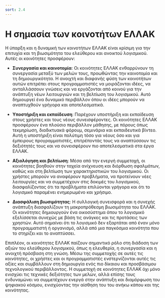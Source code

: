 ```yaml
---
sort: 2.4
---
```


# Η σημασία των κοινοτήτων ΕΛΛΑΚ

Η ύπαρξη και η δυναμική των κοινοτήτων ΕΛΛΑΚ είναι κρίσιμη για την επιτυχία και τη βιωσιμότητα του ελεύθερου και ανοικτού λογισμικού. Αυτές οι κοινότητες προσφέρουν:

* **Συνεργασία και καινοτομία**: Οι κοινότητες ΕΛΛΑΚ ενθαρρύνουν τη συνεργασία μεταξύ των μελών τους, προωθώντας την καινοτομία και τη δημιουργικότητα. Η ανοιχτή και διαφανής φύση των κοινοτήτων αυτών επιτρέπει στους προγραμματιστές να μοιράζονται ιδέες, να ανταλλάσσουν γνώσεις και να εργάζονται από κοινού για την ανάπτυξη νέων λειτουργιών και τη βελτίωση του λογισμικού. Αυτό δημιουργεί ένα δυναμικό περιβάλλον όπου οι ιδέες μπορούν να αναπτυχθούν γρήγορα και αποτελεσματικά.  

* **Υποστήριξη και εκπαίδευση**: Παρέχουν υποστήριξη και εκπαίδευση στους χρήστες και τους νέους συνεισφέροντες. Οι κοινότητες ΕΛΛΑΚ προσφέρουν ένα πλούσιο περιβάλλον μάθησης, με πόρους όπως τεκμηρίωση, διαδικτυακά φόρουμ, σεμινάρια και εκπαιδευτικά βίντεο. Αυτή η υποστήριξη είναι πολύτιμη τόσο για νέους όσο και για έμπειρους προγραμματιστές, επιτρέποντάς τους να αναπτύσσουν τις δεξιότητές τους και να συνεισφέρουν πιο αποτελεσματικά στα έργα ΕΛΛΑΚ.  

* **Αξιολόγηση και βελτίωση**: Μέσα από την ενεργή συμμετοχή, οι κοινότητες βοηθούν στην ταχεία ανίχνευση και διόρθωση σφαλμάτων, καθώς και στη βελτίωση των χαρακτηριστικών του λογισμικού. Οι χρήστες μπορούν να αναφέρουν προβλήματα, να προτείνουν νέες λειτουργίες και να συμμετέχουν στις δοκιμές του λογισμικού, διασφαλίζοντας ότι τα προβλήματα επιλύονται γρήγορα και ότι το λογισμικό παραμένει ενημερωμένο και χρήσιμο.  

* **Διασφάλιση βιωσιμότητας**: Η συλλογική συνεισφορά και η συνεχής ανάπτυξη διασφαλίζουν τη μακροπρόθεσμη βιωσιμότητα του ΕΛΛΑΚ. Οι κοινότητες δημιουργούν ένα οικοσύστημα όπου το λογισμικό εξελίσσεται συνεχώς με βάση τις ανάγκες και τις προτάσεις των χρηστών. Αυτό σημαίνει ότι το λογισμικό δεν εξαρτάται από έναν μόνο προγραμματιστή ή οργανισμό, αλλά από μια παγκόσμια κοινότητα που το στηρίζει και το αναπτύσσει.  

Επιπλέον, οι κοινότητες ΕΛΛΑΚ παίζουν σημαντικό ρόλο στη διάδοση των αξιών του ελεύθερου λογισμικού, όπως η ελευθερία, η συνεργασία και η ανοιχτή πρόσβαση στη γνώση. Μέσω της συμμετοχής σε αυτές τις κοινότητες, οι χρήστες και οι προγραμματιστές ενστερνίζονται αυτές τις αξίες και συμβάλλουν στη δημιουργία ενός πιο δίκαιου και προσβάσιμου τεχνολογικού περιβάλλοντος. Η συμμετοχή σε κοινότητες ΕΛΛΑΚ όχι μόνο ενισχύει τις τεχνικές δεξιότητες των μελών, αλλά επίσης τους ενδυναμώνει να συμμετέχουν ενεργά στην ανάπτυξη και διαμόρφωση του ψηφιακού κόσμου, ενισχύοντας την αίσθηση του του ανήκω κάπου και της κοινότητας.
